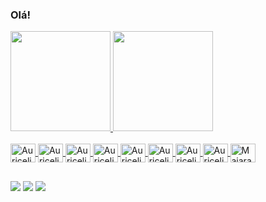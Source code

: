 ### Olá!

<div>
  <a href="https://github.com/AuricelioSilva">
  <img height="160em" src="https://github-readme-stats.vercel.app/api?username=AuricelioSilva&show_icons=true&theme=onedark"/>
  <img height="160em" src="https://github-readme-stats.vercel.app/api/top-langs/?username=AuricelioSilva&layout=compact&langs_count=7&theme=onedark"/>
</div>

  <div style="display: inline_block"><br>
  <img align="center" alt="Auricelio-HTML" height="30" width="40" src="https://cdn.jsdelivr.net/gh/devicons/devicon/icons/html5/html5-original.svg">
  <img align="center" alt="Auricelio-CSS" height="30" width="40" src="https://cdn.jsdelivr.net/gh/devicons/devicon/icons/css3/css3-original.svg">
  <img align="center" alt="Auricelio-React" height="30" width="40" src="https://cdn.jsdelivr.net/gh/devicons/devicon/icons/react/react-original.svg">
  <img align="center" alt="Auricelio-Javascript" height="30" width="40" src="https://cdn.jsdelivr.net/gh/devicons/devicon/icons/javascript/javascript-plain.svg">
  <img align="center" alt="Auricelio-Typescript" height="30" width="40" src="https://cdn.jsdelivr.net/gh/devicons/devicon/icons/typescript/typescript-plain.svg" >  
  <img align="center" alt="Auricelio-Node.js" height="30" width="40" src="https://cdn.jsdelivr.net/gh/devicons/devicon/icons/nodejs/nodejs-original.svg">    
  <img align="center" alt="Auricelio-Java" height="30" width="40" src="https://cdn.jsdelivr.net/gh/devicons/devicon/icons/java/java-original.svg">
  <img align="center" alt="Auricelio-MYSQL" height="30" width="40" src="https://cdn.jsdelivr.net/gh/devicons/devicon/icons/mysql/mysql-original.svg">
  <img align="center" alt="Maiara-SQL Server" height="30" width="40" src="https://cdn.jsdelivr.net/gh/devicons/devicon/icons/microsoftsqlserver/microsoftsqlserver-plain.svg"> 
  
</div>

  ##

  <div> 
      <a href="https://www.linkedin.com/in/auricelio-r-4a92a4161/" target="_blank"><img src="https://img.shields.io/badge/-LinkedIn-%230077B5?style=for-the-badge&logo=linkedin&logoColor=white" target="_blank"></a>
      <a href="https://discord.gg/F3v78frKat" target="_blank"><img src="https://img.shields.io/badge/Discord-7289DA?style=for-the-badge&logo=discord&logoColor=white" target="_blank"></a> 
  <a href = "mailto:arirodrigues2801@gmail.com"><img src="https://img.shields.io/badge/-Gmail-%23333?style=for-the-badge&logo=gmail&logoColor=white" target="_blank"></a>

  

</div>
